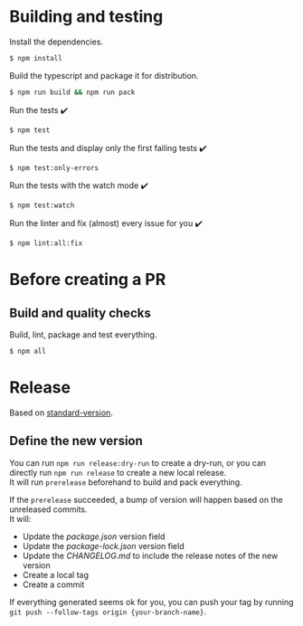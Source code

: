 # Building and testing

Install the dependencies.

```bash
$ npm install
```

Build the typescript and package it for distribution.

```bash
$ npm run build && npm run pack
```

Run the tests :heavy_check_mark:

```bash
$ npm test
```

Run the tests and display only the first failing tests :heavy_check_mark:

```bash
$ npm test:only-errors
```

Run the tests with the watch mode :heavy_check_mark:

```bash
$ npm test:watch
```

Run the linter and fix (almost) every issue for you :heavy_check_mark:

```bash
$ npm lint:all:fix
```

# Before creating a PR

## Build and quality checks

Build, lint, package and test everything.

```bash
$ npm all
```

# Release

Based on [standard-version](https://github.com/conventional-changelog/standard-version).

## Define the new version

You can run `npm run release:dry-run` to create a dry-run, or you can directly run `npm run release` to create a new local release.  
It will run `prerelease` beforehand to build and pack everything.

If the `prerelease` succeeded, a bump of version will happen based on the unreleased commits.  
It will:

- Update the _package.json_ version field
- Update the _package-lock.json_ version field
- Update the _CHANGELOG.md_ to include the release notes of the new version
- Create a local tag
- Create a commit

If everything generated seems ok for you, you can push your tag by running `git push --follow-tags origin {your-branch-name}`.
